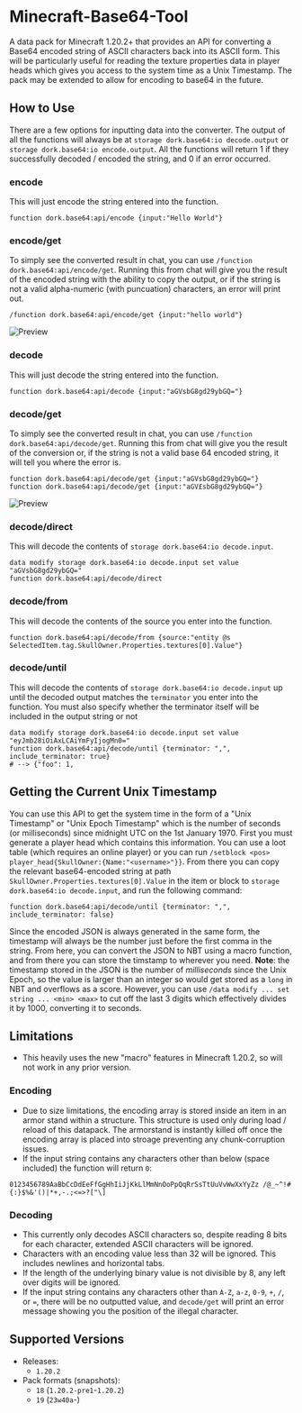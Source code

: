 
# Minecraft-Base64-Tool
A data pack for Minecraft 1.20.2+ that provides an API for converting a Base64 encoded string of ASCII characters back into its ASCII form. This will be particularly useful for reading the texture properties data in player heads which gives you access to the system time as a Unix Timestamp. The pack may be extended to allow for encoding to base64 in the future. 

## How to Use
There are a few options for inputting data into the converter. The output of all the functions will always be at `storage dork.base64:io decode.output` or `storage dork.base64:io encode.output`. All the functions will return 1 if they successfully decoded / encoded the string, and 0 if an error occurred.

### encode
This will just encode the string entered into the function.
```
function dork.base64:api/encode {input:"Hello World"}
```
### encode/get
To simply see the converted result in chat, you can use `/function dork.base64:api/encode/get`. Running this from chat will give you the result of the encoded string with the ability to copy the output, or if the string is not a valid alpha-numeric (with puncuation) characters, an error will print out.
```
/function dork.base64:api/encode/get {input:"hello world"}
```
![Preview](https://cdn.discordapp.com/attachments/1154232908123475968/1176488921111220234/image.png)

### decode
This will just decode the string entered into the function.
```
function dork.base64:api/decode {input:"aGVsbG8gd29ybGQ="}
```
### decode/get
To simply see the converted result in chat, you can use `/function dork.base64:api/decode/get`. Running this from chat will give you the result of the conversion or, if the string is not a valid base 64 encoded string, it will tell you where the error is.
```
function dork.base64:api/decode/get {input:"aGVsbG8gd29ybGQ="}
function dork.base64:api/decode/get {input:"aGV£sbG8gd29ybGQ="}
```
![Preview](https://media.discordapp.net/attachments/380394321217716227/1154220903706669147/image.png?width=877&height=136)
### decode/direct
This will decode the contents of `storage dork.base64:io decode.input`.
```
data modify storage dork.base64:io decode.input set value "aGVsbG8gd29ybGQ="
function dork.base64:api/decode/direct
```

### decode/from
This will decode the contents of the source you enter into the function.
```
function dork.base64:api/decode/from {source:"entity @s SelectedItem.tag.SkullOwner.Properties.textures[0].Value"}
```
### decode/until
This will decode the contents of `storage dork.base64:io decode.input` up until the decoded output matches the `terminator` you enter into the function. You must also specify whether the terminator itself will be included in the output string or not
```
data modify storage dork.base64:io decode.input set value "eyJmb28iOiAxLCAiYmFyIjogMn0="
function dork.base64:api/decode/until {terminator: ",", include_terminator: true}
# --> {"foo": 1,
```
## Getting the Current Unix Timestamp
You can use this API to get the system time in the form of a "Unix Timestamp" or "Unix Epoch Timestamp" which is the number of seconds (or milliseconds) since midnight UTC on the 1st January 1970. 
First you must generate a player head which contains this information. You can use a loot table (which requires an online player) or you can run `/setblock <pos> player_head{SkullOwner:{Name:"<username>"}}`.
From there you can copy the relevant base64-encoded string at path `SkullOwner.Properties.textures[0].Value` in the item or block to `storage dork.base64:io decode.input`, and run the following command:
```
function dork.base64:api/decode/until {terminator: ",", include_terminator: false}
```
Since the encoded JSON is always generated in the same form, the timestamp will always be the number just before the first comma in the string. From here, you can convert the JSON to NBT using a macro function, and from there you can store the timstamp to wherever you need.
**Note**: the timestamp stored in the JSON is the number of _milliseconds_ since the Unix Epoch, so the value is larger than an integer so would get stored as a `long` in NBT and overflows as a score. However, you can use `/data modify ... set string ... <min> <max>` to cut off the last 3 digits which effectively divides it by 1000, converting it to seconds.
## Limitations

- This heavily uses the new "macro" features in Minecraft 1.20.2, so will not work in any prior version.

### Encoding
- Due to size limitations, the encoding array is stored inside an item in an armor stand within a structure. This structure is used only during load / reload of this datapack. The armorstand is instantly killed off once the encoding array is placed into stroage preventing any chunk-corruption issues.
- If the input string contains any characters other than below (space included) the function will return `0`: 
```
0123456789AaBbCcDdEeFfGgHhIiJjKkLlMmNnOoPpQqRrSsTtUuVvWwXxYyZz /@_~^!#{:}$%&'()|*+,-.;<=>?["\]
```


### Decoding
- This currently only decodes ASCII characters so, despite reading 8 bits for each character, extended ASCII characters will be ignored.
- Characters with an encoding value less than 32 will be ignored. This includes newlines and horizontal tabs.
- If the length of the underlying binary value is not divisible by 8, any left over digits will be ignored.
- If the input string contains any characters other than `A-Z`, `a-z`, `0-9`, `+`, `/`, or `=`, there will be no outputted value, and `decode/get` will print an error message showing you the position of the illegal character. 

## Supported Versions
- Releases:
  - `1.20.2`
- Pack formats (snapshots):
  - `18` (`1.20.2-pre1`-`1.20.2`)
  - `19` (`23w40a`-)
